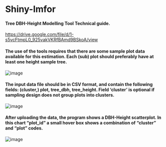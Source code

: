 # Shiny-lmfor

#### Tree DBH-Height Modelling Tool Technical guide.
https://drive.google.com/file/d/1-s5vcFtmpL0_925vakVKRfBAmd9BSkoA/view

#### The use of the tools requires that there are some sample plot data available for this estimation. Each (sub)  plot should preferably have at least one height sample tree.  
![image](https://user-images.githubusercontent.com/37068938/113997441-70af1b00-9858-11eb-9f3a-794ad0c3b80b.png)

#### The input data file should be in CSV format, and contain the following fields: (cluster,) plot, tree_dbh,  tree_height. Field ‘cluster’ is optional if sampling design does not group plots into clusters. 
![image](https://user-images.githubusercontent.com/37068938/113997735-b835a700-9858-11eb-9754-ab755f53f47a.png)

#### After uploading the data, the program shows a DBH-Height scatterplot. In this  chart “plot_id” a small hover box shows a combination of “cluster” and “plot” codes. 
![image](https://user-images.githubusercontent.com/37068938/114035477-6bb19200-987f-11eb-9c51-4d3dbd4f51c7.png)

